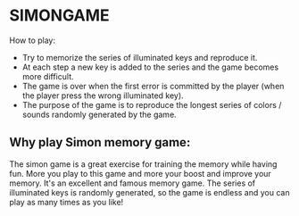 # SIMONGAME

How to play:
* Try to memorize the series of illuminated keys and reproduce it.
* At each step a new key is added to the series and the game becomes more difficult.
* The game is over when the first error is committed by the player (when the player press the wrong illuminated key).
* The purpose of the game is to reproduce the longest series of colors / sounds randomly generated by the game.

## Why play Simon memory game:
The simon game is a great exercise for training the memory while having fun. More you play to this game and more your boost and improve your memory. It's an excellent and famous memory game. The series of illuminated keys is randomly generated, so the game is endless and you can play as many times as you like!
